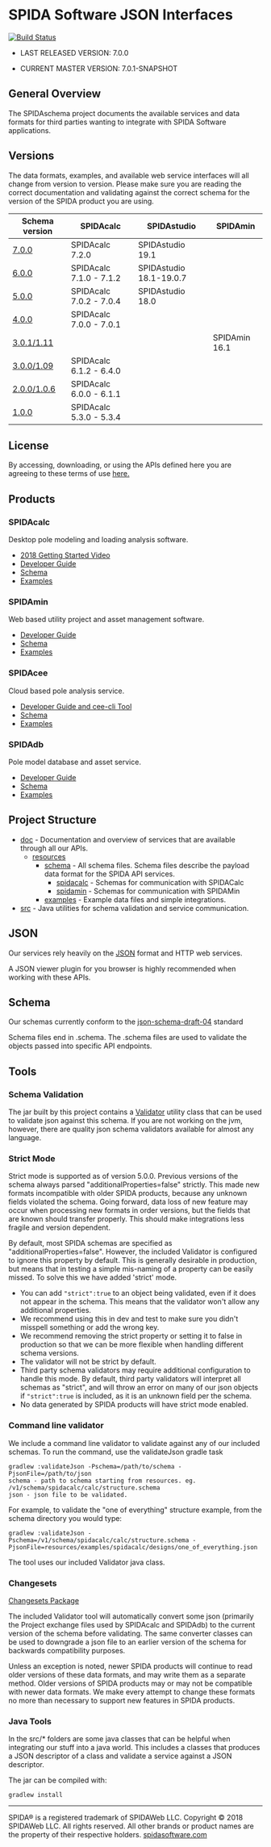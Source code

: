 SPIDA Software JSON Interfaces
==============================

[![Build Status](https://travis-ci.org/spidasoftware/schema.svg?branch=master)](http://travis-ci.org/spidasoftware/schema)

* LAST RELEASED VERSION: 7.0.0

* CURRENT MASTER VERSION: 7.0.1-SNAPSHOT

General Overview
--------------------------------
The SPIDAschema project documents the available services and data formats for third parties wanting to integrate with SPIDA Software applications.

Versions
-------
The data formats, examples, and available web service interfaces will all change from version to version. Please make sure you are reading the correct documentation and validating against the correct schema for the version of the SPIDA product you are using.

| Schema version                                                            | SPIDAcalc               | SPIDAstudio      | SPIDAmin      |
|---------------------------------------------------------------------------|-------------------------|------------------|---------------|
| [7.0.0](https://github.com/spidasoftware/schema/releases/tag/v7.0.0)      | SPIDAcalc 7.2.0 | SPIDAstudio 19.1 |               |
| [6.0.0](https://github.com/spidasoftware/schema/releases/tag/v6.0.0)      | SPIDAcalc 7.1.0 - 7.1.2 | SPIDAstudio 18.1-19.0.7 |               |
| [5.0.0](https://github.com/spidasoftware/schema/releases/tag/v5.0.0)      | SPIDAcalc 7.0.2 - 7.0.4 | SPIDAstudio 18.0 |               |
| [4.0.0](https://github.com/spidasoftware/schema/releases/tag/v4.0.0)      | SPIDAcalc 7.0.0 - 7.0.1 |                  |               |
| [3.0.1/1.11](https://github.com/spidasoftware/schema/releases/tag/1.11)   |                         |                  | SPIDAmin 16.1 |
| [3.0.0/1.09](https://github.com/spidasoftware/schema/releases/tag/v1.09)  | SPIDAcalc 6.1.2 - 6.4.0 |                  |               |
| [2.0.0/1.0.6](https://github.com/spidasoftware/schema/releases/tag/1.0.6) | SPIDAcalc 6.0.0 - 6.1.1 |                  |               |
| [1.0.0](https://github.com/spidasoftware/schema/releases/tag/1.0.0)       | SPIDAcalc 5.3.0 - 5.3.4 |                  |               |

License
-------
By accessing, downloading, or using the APIs defined here you are agreeing to these terms of use [here.](https://github.com/spidasoftware/schema/raw/master/SPIDAWEB_EULA%20(19%20June%202019).pdf)

Products
----------

### SPIDAcalc
Desktop pole modeling and loading analysis software.
- [2018 Getting Started Video](https://youtu.be/xh1BTeFA19c)
- [Developer Guide](doc/calc.md)
- [Schema](resources/schema/spidacalc)
- [Examples](resources/examples/spidacalc)

### SPIDAmin
Web based utility project and asset management software.
- [Developer Guide](doc)
- [Schema](resources/schema/spidamin)
- [Examples](resources/examples/spidamin)

### SPIDAcee
Cloud based pole analysis service.
- [Developer Guide and cee-cli Tool](https://github.com/spidasoftware/cee-cli)
- [Schema](resources/schema/spidacalc/cee)
- [Examples](resources/examples/spidacalc/cee)

### SPIDAdb
Pole model database and asset service.
- [Developer Guide](doc/apis/spidadbAPI.md)
- [Schema](resources/schema/spidamin/spidadb)
- [Examples](resources/examples/spidamin/spidadb)

Project Structure
--------------------
- [doc](doc) - Documentation and overview of services that are available through all our APIs.
  - [resources](resources)
    - [schema](resources/schema) - All schema files. Schema files describe the payload data format for the SPIDA API services.
      - [spidacalc](resources/schema/spidacalc) - Schemas for communication with SPIDACalc
      - [spidamin](resources/schema/spidamin) - Schemas for communication with SPIDAMin
    - [examples](resources/examples) - Example data files and simple integrations.
- [src](src) - Java utilities for schema validation and service communication.

JSON
--------
Our services rely heavily on the [JSON](https://en.wikipedia.org/wiki/JSON) format and HTTP web services.

A JSON viewer plugin for you browser is highly recommended when working with these APIs.

Schema
--------
Our schemas currently conform to the [json-schema-draft-04](https://tools.ietf.org/html/draft-zyp-json-schema-04) standard

Schema files end in .schema. The .schema files are used to validate the objects passed into specific API endpoints.

Tools
-----
### Schema Validation
The jar built by this project contains a [Validator](src/main/groovy/com/spidasoftware/schema/validation/Validator.groovy) utility class that can be used to validate json against this schema. If you are not working on the jvm, however, there are quality json schema validators available for almost any language.

### Strict Mode
Strict mode is supported as of version 5.0.0. Previous versions of the schema always parsed "additionalProperties=false" strictly. This made new formats incompatible with older SPIDA products, because any unknown fields violated the schema. Going forward, data loss of new feature may occur when processing new formats in order versions, but the fields that are known should transfer properly. This should make integrations less fragile and version dependent.

By default, most SPIDA schemas are specified as "additionalProperties=false". However, the included Validator is configured to ignore this property by default. This is generally desirable in production, but means that in testing a simple mis-naming of a property can be easily missed. To solve this we have added 'strict' mode.

- You can add `"strict":true` to an object being validated, even if it does not appear in the schema.  This means that the validator won't allow any additional properties. 
- We recommend using this in dev and test to make sure you didn't misspell something or add the wrong key.
- We recommend removing the strict property or setting it to false in production so that we can be more flexible when handling different schema versions.
- The validator will not be strict by default.
- Third party schema validators may require additional configuration to handle this mode. By default, third party validators will interpret all schemas as "strict", and will throw an error on many of our json objects if `"strict":true` is included, as it is an unknown field per the schema.
- No data generated by SPIDA products will have strict mode enabled.

### Command line validator
We include a command line validator to validate against any of our included schemas. To run the command, use the validateJson gradle task

    gradlew :validateJson -Pschema=/path/to/schema -PjsonFile=/path/to/json
    schema - path to schema starting from resources. eg. /v1/schema/spidacalc/calc/structure.schema
    json - json file to be validated.

For example, to validate the "one of everything" structure example, from the schema directory you would type:

    gradlew :validateJson -Pschema=/v1/schema/spidacalc/calc/structure.schema -PjsonFile=resources/examples/spidacalc/designs/one_of_everything.json

The tool uses our included Validator java class.

### Changesets
[Changesets Package](src/main/groovy/com/spidasoftware/schema/conversion/changeset)

The included Validator tool will automatically convert some json  (primarily the Project exchange files used by SPIDAcalc and SPIDAdb) to the current version of the schema before validating. The same converter classes can be used to downgrade a json file to an earlier version of the schema for backwards compatibility purposes.

Unless an exception is noted, newer SPIDA products will continue to read older versions of these data formats, and may write them as a separate method. Older versions of SPIDA products may or may not be compatible with newer data formats. We make every attempt to change these formats no more than necessary to support new features in SPIDA products.

### Java Tools

In the src/* folders are some java classes that can be helpful when integrating our stuff into a java world.  This includes a classes that produces a JSON descriptor of a class and validate a service against a JSON descriptor.

The jar can be compiled with:

    gradlew install

***

SPIDA® is a registered trademark of SPIDAWeb LLC. Copyright © 2018 SPIDAWeb LLC. All rights reserved. All other brands or product names are the property of their respective holders.
[spidasoftware.com](http://www.spidasoftware.com/)
